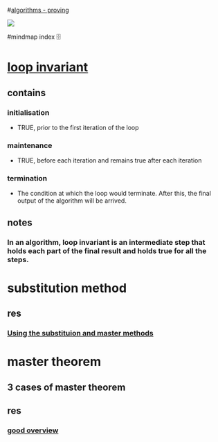 #[algorithms - proving](https://my.mindnode.com/PfpsnZRQ7eVLzFxe2PnQGuhu2xyXpxqRoLrpRLzp)

![](http://i.imgur.com/RcgVmyn.png)

#mindmap index 🗄️

# [loop invariant](https://www.wikiwand.com/en/Loop%20invariant)


## contains

### initialisation

- TRUE, prior to the first iteration of the loop

### maintenance

- TRUE, before each iteration and remains true after each iteration

### termination

- The condition at which the loop would terminate. After this, the final output of the algorithm will be arrived.

## notes

### In an algorithm, loop invariant is an intermediate step that holds each part of the final result and holds true for all the steps.


# substitution method


## res

### [Using the substituion and master methods](https://www.cs.cornell.edu/courses/cs3110/2014sp/recitations/24/using-the-substitution-and-master-method.html)


# master theorem


## 3 cases of master theorem

## res

### [good overview](https://www.cs.cornell.edu/courses/cs3110/2014sp/recitations/24/using-the-substitution-and-master-method.html)

